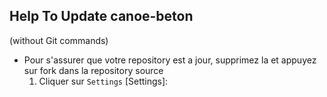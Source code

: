 ## Help To Update canoe-beton
(without Git commands)

- Pour s'assurer que votre repository est a jour, supprimez la et appuyez sur fork dans la repository source 
    1. Cliquer sur `Settings` [Settings]:
